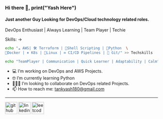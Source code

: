 ### Hi there 👋, print("Yash Here")
#### Just another Guy Looking for DevOps/Cloud technology related roles.
DevOps Enthusiast | Always Learning | Team Player | Techie

Skills: ->

```bash
echo "☁️ AWS| 🛠️ Terraform | 📃Shell Scripting | 🐍Python  \
🐳Docker | ⎈ K8s | 🐧Linux | ∞ CI/CD Pipelines | 🐙 Git/" >> Techskills 
```

```bash
echo "TeamPlayer | Communication | Quick Learner | Adaptability | Calm" >> Softskills
```
- 💻 I’m working on DevOps and AWS Projects. 
- 🤓 I’m currently learning Python
- 🧑‍🤝‍🧑 I’m looking to collaborate on DevOps related Projects. 
- 📫 How to reach me: tankyash180@gmail.com

---

[<img src='https://cdn.jsdelivr.net/npm/simple-icons@3.0.1/icons/github.svg' alt='github' height='40'>](https://github.com/Yashtank-git)  [<img src='https://cdn.jsdelivr.net/npm/simple-icons@3.0.1/icons/linkedin.svg' alt='linkedin' height='40'>](https://www.linkedin.com/in/yashtank/) [<img src='https://cdn.jsdelivr.net/npm/simple-icons@3.0.1/icons/leetcode.svg' alt='leetcode' height='40'>](https://leetcode.com/tankyash180/) 

